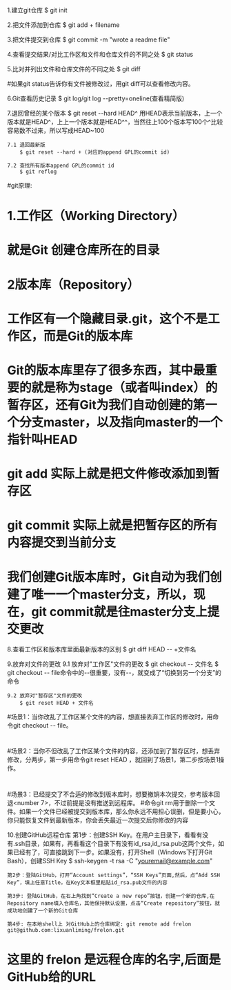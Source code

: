 ﻿
1.建立git仓库
	$ git init

2.把文件添加到仓库
	$ git add + filename

3.把文件提交到仓库
	$ git commit -m "wrote a readme file"

4.查看提交结果/对比工作区和文件和仓库文件的不同之处
	$ git status

5.比对并列出文件和仓库文件的不同之处
	$ git diff

#如果git status告诉你有文件被修改过，用git diff可以查看修改内容。

6.Git查看历史记录
	$ git log/git log --pretty=oneline(查看精简版)

7.退回曾经的某个版本
	$ git reset --hard HEAD^
		用HEAD表示当前版本，上一个版本就是HEAD^，上上一个版本就是HEAD^^，当然往上100个版本写100个^比较容易数不过来，所以写成HEAD~100 

	7.1 退回最新版
		$ git reset --hard + (对应的append GPL的commit id)
	
	7.2 查找所有版本append GPL的commit id
		$ git reflog
#git原理:
#	1.工作区（Working Directory）
#		就是Git 创建仓库所在的目录
#
#	2版本库（Repository）
#		工作区有一个隐藏目录.git，这个不是工作区，而是Git的版本库
#
#	Git的版本库里存了很多东西，其中最重要的就是称为stage（或者叫index）的暂存区，还有Git为我们自动创建的第一个分支master，以及指向master的一个指针叫HEAD
#
#		git add 实际上就是把文件修改添加到暂存区
#
#		git commit 实际上就是把暂存区的所有内容提交到当前分支
#			我们创建Git版本库时，Git自动为我们创建了唯一一个master分支，所以，现在，git commit就是往master分支上提交更改
8.查看工作区和版本库里面最新版本的区别
	$ git diff HEAD -- +文件名

9.放弃对文件的更改
	9.1 放弃对"工作区"文件的更改
		$ git checkout -- 文件名
			$ git checkout -- file命令中的--很重要，没有--，就变成了“切换到另一个分支”的命令

	9.2 放弃对"暂存区"文件的更改
		$ git reset HEAD + 文件名

#场景1：当你改乱了工作区某个文件的内容，想直接丢弃工作区的修改时，用命令git checkout -- file。
#
#场景2：当你不但改乱了工作区某个文件的内容，还添加到了暂存区时，想丢弃修改，分两步，第一步用命令git reset HEAD <file>，就回到了场景1，第二步按场景1操作。
#
#场景3：已经提交了不合适的修改到版本库时，想要撤销本次提交，参考版本回退<number 7>，不过前提是没有推送到远程库。
#命令git rm用于删除一个文件。如果一个文件已经被提交到版本库，那么你永远不用担心误删，但是要小心，你只能恢复文件到最新版本，你会丢失最近一次提交后你修改的内容

10.创建GitHub远程仓库
	第1步：创建SSH Key。在用户主目录下，看看有没有.ssh目录，如果有，再看看这个目录下有没有id_rsa,id_rsa.pub这两个文件，如果已经有了，可直接跳到下一步。如果没有，打开Shell（Windows下打开Git Bash），创建SSH Key
		$ ssh-keygen -t rsa -C "youremail@example.com"

	第2步：登陆GitHub，打开“Account settings”，“SSH Keys”页面,然后，点“Add SSH Key”，填上任意Title，在Key文本框里粘贴id_rsa.pub文件的内容

	第3步: 登陆GitHub，在右上角找到“Create a new repo”按钮，创建一个新的仓库,在Repository name填入仓库名，其他保持默认设置，点击“Create repository”按钮，就成功地创建了一个新的Git仓库

	第4步: 在本地shell上 对GitHub上的仓库绑定: git remote add frelon git@github.com:lixuanliming/frelon.git
#		这里的 frelon 是远程仓库的名字,后面是GitHub给的URL












